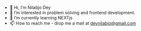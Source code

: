 - 👋 Hi, I’m Nilabjo Dey
- 👀 I’m interested in problem solving and frontend development.
- 🌱 I’m currently learning NEXTjs
- 📫 How to reach me - drop me a mail at deynilabjo@gmail.com

<!---
cyberserk7/cyberserk7 is a ✨ special ✨ repository because its `README.md` (this file) appears on your GitHub profile.
You can click the Preview link to take a look at your changes.
--->

